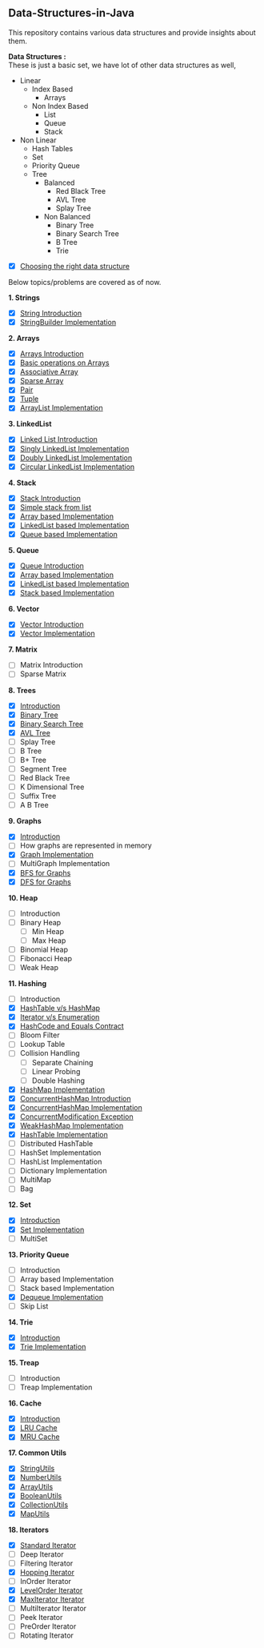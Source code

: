 ## Data-Structures-in-Java
This repository contains various data structures and provide insights about them.  

**Data Structures :**  
These is just a basic set, we have lot of other data structures as well,
- Linear
    - Index Based
        - Arrays
    - Non Index Based
        - List
        - Queue
        - Stack
- Non Linear
    - Hash Tables
    - Set
    - Priority Queue
    - Tree
        - Balanced
            - Red Black Tree
            - AVL Tree
            - Splay Tree
        - Non Balanced
            - Binary Tree
            - Binary Search Tree
            - B Tree
            - Trie

- [X] [Choosing the right data structure](../master/Right_Data_Structure.md)

Below topics/problems are covered as of now.  

**1. Strings** 
- [X] [String Introduction](../master/src/com/deepak/data/structures/Strings/Strings_Introduction.md)
- [X] [StringBuilder Implementation](../master/src/com/deepak/data/structures/Strings/CustomStringBuilder.java)

**2. Arrays**
- [X] [Arrays Introduction](../master/src/com/deepak/data/structures/Arrays/Arrays_Introduction.md)
- [X] [Basic operations on Arrays](../master/src/com/deepak/data/structures/Arrays/BasicOperations.java)
- [X] [Associative Array](../master/src/com/deepak/data/structures/Arrays/AssociativeArray.java)
- [X] [Sparse Array](../master/src/com/deepak/data/structures/Arrays/SparseArray.java)
- [X] [Pair](../master/src/com/deepak/data/structures/Arrays/Pair.java)
- [X] [Tuple](../master/src/com/deepak/data/structures/Arrays/Tuple.java)
- [X] [ArrayList Implementation](../master/src/com/deepak/data/structures/Arrays/CustomArrayList.java)

**3. LinkedList**    
- [X] [Linked List Introduction](../master/src/com/deepak/data/structures/LinkedList/LinkedListIntroduction.md)
- [X] [Singly LinkedList Implementation](../master/src/com/deepak/data/structures/LinkedList/SinglyLinkedList.java)
- [X] [Doubly LinkedList Implementation](../master/src/com/deepak/data/structures/LinkedList/DoublyLinkedList.java)
- [X] [Circular LinkedList Implementation](../master/src/com/deepak/data/structures/LinkedList/CircularLinkedList.java)

**4. Stack**
- [X] [Stack Introduction](../master/src/com/deepak/data/structures/Stack/StackIntroduction.md)
- [X] [Simple stack from list](../master/src/com/deepak/data/structures/Stack/SimpleStackFromList.java)
- [X] [Array based Implementation](../master/src/com/deepak/data/structures/Stack/ArrayBasedStack.java)
- [X] [LinkedList based Implementation](../master/src/com/deepak/data/structures/Stack/LinkedListBasedStack.java)
- [X] [Queue based Implementation](../master/src/com/deepak/data/structures/Stack/QueueBasedStack.java) 

**5. Queue**
- [X] [Queue Introduction](../master/src/com/deepak/data/structures/Queue/QueueIntroduction.md)
- [X] [Array based Implementation](../master/src/com/deepak/data/structures/Queue/ArrayBasedQueue.java)
- [X] [LinkedList based Implementation](../master/src/com/deepak/data/structures/Queue/LinkedListBasedQueue.java) 
- [X] [Stack based Implementation](../master/src/com/deepak/data/structures/Queue/StackBasedQueue.java)

**6. Vector**
- [X] [Vector Introduction](../master/src/com/deepak/data/structures/Vector/VectorIntroduction.md)
- [X] [Vector Implementation](../master/src/com/deepak/data/structures/Vector/CustomVector.java)

**7. Matrix**
- [ ] Matrix Introduction
- [ ] Sparse Matrix

**8. Trees**
- [X] [Introduction](../master/src/com/deepak/data/structures/Tree/TreesIntroduction.md)
- [X] [Binary Tree](../master/src/com/deepak/data/structures/Tree/BinaryTree.java)
- [X] [Binary Search Tree](../master/src/com/deepak/data/structures/Tree/BinarySearchTree.java)
- [X] [AVL Tree](../master/src/com/deepak/data/structures/Tree/AVLTree.java)
- [ ] Splay Tree
- [ ] B Tree
- [ ] B+ Tree
- [ ] Segment Tree
- [ ] Red Black Tree
- [ ] K Dimensional Tree
- [ ] Suffix Tree
- [ ] A B Tree

**9. Graphs**
- [X] [Introduction](../master/src/com/deepak/data/structures/Graph/GraphsIntroduction.md)
- [ ] How graphs are represented in memory
- [X] [Graph Implementation](../master/src/com/deepak/data/structures/Graph/Graph.java)
- [ ] MultiGraph Implementation
- [X] [BFS for Graphs](../master/src/com/deepak/data/structures/Graph/BFSGraphs.java)
- [X] [DFS for Graphs](../master/src/com/deepak/data/structures/Graph/DFSGraphs.java)

**10. Heap**
- [ ] Introduction
- [ ] Binary Heap
    - [ ] Min Heap
    - [ ] Max Heap
- [ ] Binomial Heap
- [ ] Fibonacci Heap 
- [ ] Weak Heap

**11. Hashing**
- [ ] Introduction
- [X] [HashTable v/s HashMap](../master/src/com/deepak/data/structures/Hashing/HashTable_vs_HashMap.md)
- [X] [Iterator v/s Enumeration](../master/src/com/deepak/data/structures/Hashing/Iterator_vs_Enumeration.md)
- [X] [HashCode and Equals Contract](../master/src/com/deepak/data/structures/Hashing/HashCode&EqualsContract.md)
- [ ] Bloom Filter
- [ ] Lookup Table
- [ ] Collision Handling
    - [ ] Separate Chaining
    - [ ] Linear Probing
    - [ ] Double Hashing 
- [X] [HashMap Implementation](../master/src/com/deepak/data/structures/Hashing/CustomHashMap.java)
- [X] [ConcurrentHashMap Introduction](../master/src/com/deepak/data/structures/Hashing/ConcurrentHashMap.md)
- [X] [ConcurrentHashMap Implementation](../master/src/com/deepak/data/structures/Hashing/ConcurrentHashMapImplementation.java)
- [X] [ConcurrentModification Exception](../master/src/com/deepak/data/structures/Hashing/ConcurrentModificationException.java)
- [X] [WeakHashMap Implementation](../master/src/com/deepak/data/structures/Hashing/WeakHashMapImplementation.java)
- [X] [HashTable Implementation](../master/src/com/deepak/data/structures/Hashing/CustomHashTable.java)
- [ ] Distributed HashTable
- [ ] HashSet Implementation
- [ ] HashList Implementation
- [ ] Dictionary Implementation
- [ ] MultiMap
- [ ] Bag

**12. Set**
- [X] [Introduction](../master/src/com/deepak/data/structures/Set/SetIntroduction.md)
- [X] [Set Implementation](../master/src/com/deepak/data/structures/Set/ArrayBasedSet.java)
- [ ] MultiSet

**13. Priority Queue**
- [ ] Introduction
- [ ] Array based Implementation
- [ ] Stack based Implementation 
- [X] [Dequeue Implementation](../master/src/com/deepak/data/structures/PriorityQueue/Dequeue.java)
- [ ] Skip List

**14. Trie**
- [X] [Introduction](../master/src/com/deepak/data/structures/Trie/TrieIntroduction.md)
- [X] [Trie Implementation](../master/src/com/deepak/data/structures/Trie/TrieImplementation.java)

**15. Treap**
- [ ] Introduction
- [ ] Treap Implementation

**16. Cache**
- [X] [Introduction](../master/src/com/deepak/data/structures/Cache/CacheIntroduction.md)
- [X] [LRU Cache](../master/src/com/deepak/data/structures/Cache/LRUCache.java)
- [X] [MRU Cache](../master/src/com/deepak/data/structures/Cache/MRUCache.java)

**17. Common Utils**
- [X] [StringUtils](../master/src/com/deepak/data/structures/Utils/StringUtils.java)
- [X] [NumberUtils](../master/src/com/deepak/data/structures/Utils/NumberUtils.java)
- [X] [ArrayUtils](../master/src/com/deepak/data/structures/Utils/ArrayUtils.java)
- [X] [BooleanUtils](../master/src/com/deepak/data/structures/Utils/BooleanUtils.java)
- [X] [CollectionUtils](../master/src/com/deepak/data/structures/Utils/CollectionUtils.java)
- [X] [MapUtils](../master/src/com/deepak/data/structures/Utils/MapUtils.java)

**18. Iterators**
- [X] [Standard Iterator](../master/src/com/deepak/data/structures/Iterators/StandardIterator.java)
- [ ] Deep Iterator
- [ ] Filtering Iterator
- [X] [Hopping Iterator](../master/src/com/deepak/data/structures/Iterators/HoppingIterator.java)
- [ ] InOrder Iterator
- [X] [LevelOrder Iterator](../master/src/com/deepak/data/structures/Iterators/LevelOrderIterator.java)
- [X] [MaxIterator Iterator](../master/src/com/deepak/data/structures/Iterators/MaxIterator.java)
- [ ] MultiIterator Iterator
- [ ] Peek Iterator
- [ ] PreOrder Iterator
- [ ] Rotating Iterator
